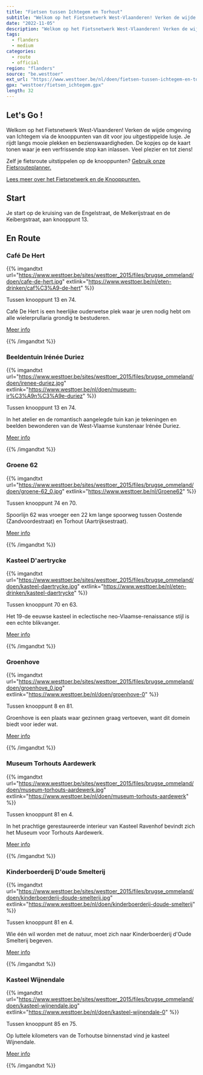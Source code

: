 ```yaml
---
title: "Fietsen tussen Ichtegem en Torhout"
subtitle: "Welkom op het Fietsnetwerk West-Vlaanderen! Verken de wijde omgeving van Ichtegem via de knooppunten van dit voor jou uitgestippelde lusje"
date: "2022-11-05"
description: "Welkom op het Fietsnetwerk West-Vlaanderen! Verken de wijde omgeving van Ichtegem via de knooppunten van dit voor jou uitgestippelde lusje" 
tags:
  - flanders
  - medium
categories: 
  - route
  - official
region: "flanders"
source: "be.westtoer"
ext_url: "https://www.westtoer.be/nl/doen/fietsen-tussen-ichtegem-en-torhout"
gpx: "westtoer/fietsen_ichtegem.gpx"
length: 32
---
```


## Let's Go !

Welkom op het Fietsnetwerk West-Vlaanderen! Verken de wijde omgeving van Ichtegem via de knooppunten van dit voor jou uitgestippelde lusje. Je rijdt langs mooie plekken en bezienswaardigheden. De kopjes op de kaart tonen waar je een verfrissende stop kan inlassen. Veel plezier en tot ziens!

Zelf je fietsroute uitstippelen op de knooppunten? [Gebruik onze Fietsrouteplanner.](https://www.westtoer.be/nl/fietsrouteplanner)

[Lees meer over het Fietsnetwerk en de Knooppunten.](https://www.westtoer.be/nl/inspiratie/fietsnetwerk)

## Start 

Je start op de kruising van de Engelstraat, de Melkerijstraat en de Keibergstraat, aan knooppunt 13. 

## En Route

### Café De Hert

{{% imgandtxt url="https://www.westtoer.be/sites/westtoer_2015/files/brugse_ommeland/doen/cafe-de-hert.jpg" extlink="https://www.westtoer.be/nl/eten-drinken/caf%C3%A9-de-hert" %}}

Tussen knooppunt 13 en 74.

Café De Hert is een heerlijke ouderwetse plek waar je uren nodig hebt om alle wielerprullaria grondig te bestuderen.

[Meer info](https://www.westtoer.be/nl/eten-drinken/caf%C3%A9-de-hert)

{{% /imgandtxt %}}

### Beeldentuin Irénée Duriez

{{% imgandtxt url="https://www.westtoer.be/sites/westtoer_2015/files/brugse_ommeland/doen/irenee-duriez.jpg" extlink="https://www.westtoer.be/nl/doen/museum-ir%C3%A9n%C3%A9e-duriez" %}}

Tussen knooppunt 13 en 74.

In het atelier en de romantisch aangelegde tuin kan je tekeningen en beelden bewonderen van de West-Vlaamse kunstenaar Irénée Duriez.

[Meer info](https://www.westtoer.be/nl/doen/museum-ir%C3%A9n%C3%A9e-duriez)

{{% /imgandtxt %}}

### Groene 62

{{% imgandtxt url="https://www.westtoer.be/sites/westtoer_2015/files/brugse_ommeland/doen/groene-62_0.jpg" extlink="https://www.westtoer.be/nl/Groene62" %}}

Tussen knooppunt 74 en 70.

Spoorlijn 62 was vroeger een 22 km lange spoorweg tussen Oostende (Zandvoordestraat) en Torhout (Aartrijksestraat).

[Meer info](https://www.westtoer.be/nl/Groene62)

{{% /imgandtxt %}}

### Kasteel D'aertrycke

{{% imgandtxt url="https://www.westtoer.be/sites/westtoer_2015/files/brugse_ommeland/doen/kasteel-daertrycke.jpg" extlink="https://www.westtoer.be/nl/eten-drinken/kasteel-daertrycke" %}}

Tussen knooppunt 70 en 63.

Het 19-de eeuwse kasteel in eclectische neo-Vlaamse-renaissance stijl is een echte blikvanger.

[Meer info](https://www.westtoer.be/nl/eten-drinken/kasteel-daertrycke)

{{% /imgandtxt %}}

### Groenhove

{{% imgandtxt url="https://www.westtoer.be/sites/westtoer_2015/files/brugse_ommeland/doen/groenhove_0.jpg" extlink="https://www.westtoer.be/nl/doen/groenhove-0" %}}

Tussen knooppunt 8 en 81.

Groenhove is een plaats waar gezinnen graag vertoeven, want dit domein biedt voor ieder wat.

[Meer info](https://www.westtoer.be/nl/doen/groenhove-0)

{{% /imgandtxt %}}

### Museum Torhouts Aardewerk

{{% imgandtxt url="https://www.westtoer.be/sites/westtoer_2015/files/brugse_ommeland/doen/museum-torhouts-aardewerk.jpg" extlink="https://www.westtoer.be/nl/doen/museum-torhouts-aardewerk" %}}

Tussen knooppunt 81 en 4.

In het prachtige gerestaureerde interieur van Kasteel Ravenhof bevindt zich het Museum voor Torhouts Aardewerk.

[Meer info](https://www.westtoer.be/nl/doen/museum-torhouts-aardewerk)

{{% /imgandtxt %}}

### Kinderboerderij D'oude Smelterij

{{% imgandtxt url="https://www.westtoer.be/sites/westtoer_2015/files/brugse_ommeland/doen/kinderboerderij-doude-smelterij.jpg" extlink="https://www.westtoer.be/nl/doen/kinderboerderij-doude-smelterij" %}}

Tussen knooppunt 81 en 4.

Wie één wil worden met de natuur, moet zich naar Kinderboerderij d'Oude Smelterij begeven.

[Meer info](https://www.westtoer.be/nl/doen/kinderboerderij-doude-smelterij)

{{% /imgandtxt %}}

### Kasteel Wijnendale

{{% imgandtxt url="https://www.westtoer.be/sites/westtoer_2015/files/brugse_ommeland/doen/kasteel-wijnendale.jpg" extlink="https://www.westtoer.be/nl/doen/kasteel-wijnendale-0" %}}

Tussen knooppunt 85 en 75.

Op luttele kilometers van de Torhoutse binnenstad vind je kasteel Wijnendale.

[Meer info](https://www.westtoer.be/nl/doen/kasteel-wijnendale-0)

{{% /imgandtxt %}}
